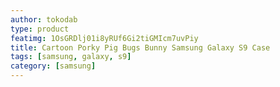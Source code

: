 ```yaml
---
author: tokodab
type: product
featimg: 1OsGRDlj01i8yRUf6Gi2tiGMIcm7uvPiy
title: Cartoon Porky Pig Bugs Bunny Samsung Galaxy S9 Case
tags: [samsung, galaxy, s9]
category: [samsung]
---
```

